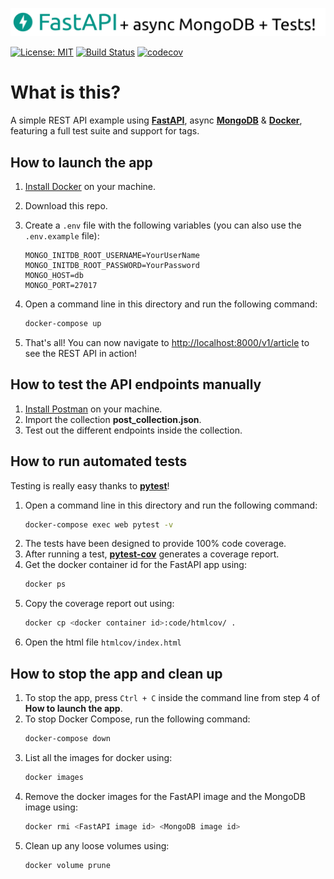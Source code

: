 ![](./logo.png)

[![License: MIT](https://img.shields.io/badge/License-MIT-green.svg)](https://opensource.org/licenses/MIT)
[![Build Status](https://www.travis-ci.com/ranajaydas/fastapi-mongodb-async-docker-tags-example.svg?branch=main)](https://www.travis-ci.com/ranajaydas/fastapi-mongodb-async-docker-tags-example)
[![codecov](https://codecov.io/gh/ranajaydas/fastapi-mongodb-async-docker-tags-example/branch/main/graph/badge.svg)](https://codecov.io/gh/ranajaydas/fastapi-mongodb-async-docker-tags-example)

# What is this?
A simple REST API example using [**FastAPI**](https://fastapi.tiangolo.com/), async [**MongoDB**](https://www.mongodb.com/) & [**Docker**](https://www.docker.com/), featuring a full test suite and support for tags.

## How to launch the app
1. [Install Docker](https://www.docker.com/products/docker-desktop) on your machine.
2. Download this repo.
3. Create a `.env` file with the following variables (you can also use the `.env.example` file):
    ```properties 
    MONGO_INITDB_ROOT_USERNAME=YourUserName
    MONGO_INITDB_ROOT_PASSWORD=YourPassword
    MONGO_HOST=db
    MONGO_PORT=27017
    ```

4. Open a command line in this directory and run the following command:
    ```bash
    docker-compose up
    ```        

5. That's all! You can now navigate to [http://localhost:8000/v1/article](http://localhost:8000/v1/article) to see the REST API in action!

## How to test the API endpoints manually
1. [Install Postman](https://www.postman.com/downloads/) on your machine.
2. Import the collection **post_collection.json**.
3. Test out the different endpoints inside the collection.

## How to run automated tests
Testing is really easy thanks to [**pytest**](https://pytest.org)!
1. Open a command line in this directory and run the following command:
    ```bash
    docker-compose exec web pytest -v
    ```
2. The tests have been designed to provide 100% code coverage. 
3. After running a test, [**pytest-cov**](https://pytest-cov.readthedocs.io/en/latest/readme.html) generates a coverage report.
4. Get the docker container id for the FastAPI app using:
    ```bash
    docker ps
    ```
5. Copy the coverage report out using:
    ```bash
    docker cp <docker container id>:code/htmlcov/ .
    ```
6. Open the html file `htmlcov/index.html`

## How to stop the app and clean up
1. To stop the app, press `Ctrl + C` inside the command line from step 4 of **How to launch the app**.
2. To stop Docker Compose, run the following command:
    ```bash
    docker-compose down
    ```
3. List all the images for docker using:
    ```bash
    docker images
    ```
4. Remove the docker images for the FastAPI image and the MongoDB image using:
    ```bash
    docker rmi <FastAPI image id> <MongoDB image id>
    ```
5. Clean up any loose volumes using:
    ```bash
    docker volume prune
    ```


